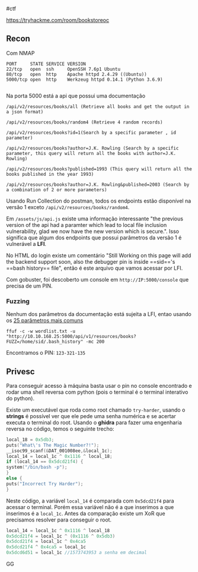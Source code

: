 #ctf 

https://tryhackme.com/room/bookstoreoc

## Recon

Com NMAP

```
PORT     STATE SERVICE VERSION
22/tcp   open  ssh     OpenSSH 7.6p1 Ubuntu 
80/tcp   open  http    Apache httpd 2.4.29 ((Ubuntu))                  
5000/tcp open  http    Werkzeug httpd 0.14.1 (Python 3.6.9)               
```

Na porta 5000 está a api que possui uma documentação

```
/api/v2/resources/books/all (Retrieve all books and get the output in a json format)

/api/v2/resources/books/random4 (Retrieve 4 random records)

/api/v2/resources/books?id=1(Search by a specific parameter , id parameter)

/api/v2/resources/books?author=J.K. Rowling (Search by a specific parameter, this query will return all the books with author=J.K. Rowling)

/api/v2/resources/books?published=1993 (This query will return all the books published in the year 1993)

/api/v2/resources/books?author=J.K. Rowling&published=2003 (Search by a combination of 2 or more parameters)
```


Usando Run Collection do postman, todos os endpoints estão disponível na versão 1 exceto `/api/v2/resources/books/random4`.

Em `/assets/js/api.js` existe uma informação interessante "the previous version of the api had a paramter which lead to local file inclusion vulnerability, glad we now have the new version which is secure.". Isso significa que algum dos endpoints que possui parâmetros da versão 1 é vulnerável a **LFI**.

No HTML do login existe um comentário "Still Working on this page will add the backend support soon, also the debugger pin is inside ==sid=='s ==bash history== file", então é este arquivo que vamos acessar por LFI.

Com gobuster, foi descoberto um console em `http://IP:5000/console` que precisa de um PIN.
### Fuzzing

Nenhum dos parâmetros da documentação está sujeita a LFI, entao usando os [25 parâmetros mais comuns](https://book.hacktricks.xyz/pentesting-web/file-inclusion#top-25-parameters)

```
ffuf -c -w wordlist.txt -u "http://10.10.168.25:5000/api/v1/resources/books?FUZZ=/home/sid/.bash_history" -mc 200
```

Encontramos o PIN: `123-321-135`

## Privesc

Para conseguir acesso à máquina basta usar o pin no console encontrado e rodar uma shell reversa com python (pois o terminal é o terminal interativo do python).

Existe um executável que roda como root chamado `try-harder`, usando o **strings** é possível ver que ele pede uma senha numérica e se acertar executa o terminal do root. Usando o **ghidra** para fazer uma engenharia reversa no código, temos o seguinte trecho:

```C
local_18 = 0x5db3;
puts("What\'s The Magic Number?!");
__isoc99_scanf(&DAT_001008ee,&local_1c);
local_14 = local_1c ^ 0x1116 ^ local_18;
if (local_14 == 0x5dcd21f4) {
system("/bin/bash -p");
}
else {
puts("Incorrect Try Harder");
}
```

Neste código, a variável `local_14` é comparada com `0x5dcd21f4` para acessar o terminal. Porém essa variável não é a que inserimos a que inserimos é a `local_1c`. Antes da comparação existe um XoR que precisamos resolver para conseguir o root.

```C
local_14 = local_1c ^ 0x1116 ^ local_18
0x5dcd21f4 = local_1c ^ (0x1116 ^ 0x5db3)
0x5dcd21f4 = local_1c ^ 0x4ca5
0x5dcd21f4 ^ 0x4ca5 = local_1c
0x5dcd6d51 = local_1c //1573743953 a senha em decimal
```

GG